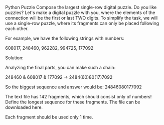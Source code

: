 Python Puzzle
Compose the largest single-row digital puzzle.
Do you like puzzles? Let's make a digital puzzle with you, where the elements of the connection will be the first or last TWO digits. To simplify the task, we will use a single-row puzzle, where its fragments can only be placed following each other.

For example, we have the following strings with numbers:

608017, 248460, 962282, 994725, 177092

Solution:

Analyzing the final parts, you can make such a chain:

248460 & 608017 & 177092 -> 2484(60)80(17)7092

So the biggest sequence and answer would be: 24846080177092

The text file has 142 fragments, which should consist only of numbers! Define the longest sequence for these fragments. The file can be downloaded here.

Each fragment should be used only 1 time.
